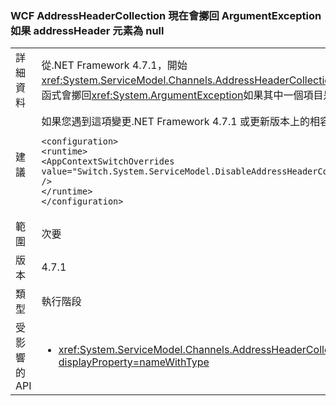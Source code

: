 ### <a name="wcf-addressheadercollection-now-throws-an-argumentexception-if-an-addressheader-element-is-null"></a>WCF AddressHeaderCollection 現在會擲回 ArgumentException 如果 addressHeader 元素為 null

|   |   |
|---|---|
|詳細資料|從.NET Framework 4.7.1，開始<xref:System.ServiceModel.Channels.AddressHeaderCollection.%23ctor(System.Collections.Generic.IEnumerable{System.ServiceModel.Channels.AddressHeader})>建構函式會擲回<xref:System.ArgumentException>如果其中一個項目是<code>null</code>。 在.NET Framework 4.7 和更早版本中，會擲不回任何例外狀況。|
|建議|如果您遇到這項變更.NET Framework 4.7.1 或更新版本上的相容性問題，您可以退出它將下列這一行加入<code>&lt;runtime&gt;</code>app.config 檔的區段::<pre><code class="language-xml">&lt;configuration&gt;&#13;&#10;&lt;runtime&gt;&#13;&#10;&lt;AppContextSwitchOverrides value=&quot;Switch.System.ServiceModel.DisableAddressHeaderCollectionValidation=true&quot; /&gt;&#13;&#10;&lt;/runtime&gt;&#13;&#10;&lt;/configuration&gt;&#13;&#10;</code></pre>|
|範圍|次要|
|版本|4.7.1|
|類型|執行階段|
|受影響的 API|<ul><li><xref:System.ServiceModel.Channels.AddressHeaderCollection.%23ctor(System.Collections.Generic.IEnumerable{System.ServiceModel.Channels.AddressHeader})?displayProperty=nameWithType></li></ul>|

